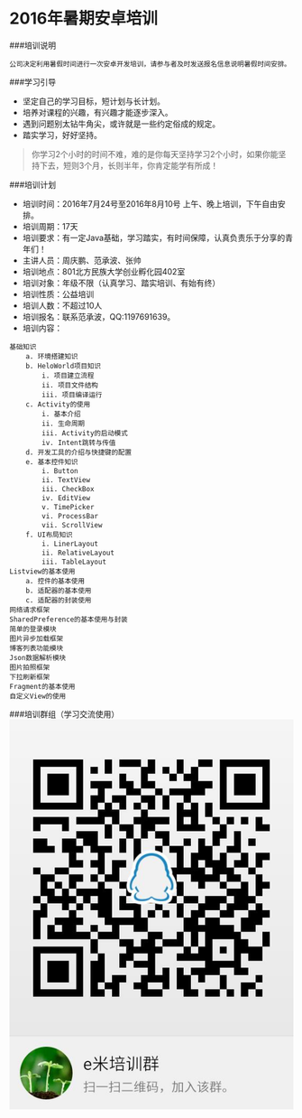 # 2016年暑期安卓培训

###培训说明
```
公司决定利用暑假时间进行一次安卓开发培训，请参与者及时发送报名信息说明暑假时间安排。
```

###学习引导
+ 坚定自己的学习目标，短计划与长计划。
+ 培养对课程的兴趣，有兴趣才能逐步深入。
+ 遇到问题别太钻牛角尖，或许就是一些约定俗成的规定。
+ 踏实学习，好好坚持。

> 你学习2个小时的时间不难，难的是你每天坚持学习2个小时，如果你能坚持下去，短则3个月，长则半年，你肯定能学有所成！

###培训计划
+ 培训时间：2016年7月24号至2016年8月10号 上午、晚上培训，下午自由安排。
+ 培训周期：17天
+ 培训要求：有一定Java基础，学习踏实，有时间保障，认真负责乐于分享的青年们！
+ 主讲人员：周庆鹏、范承波、张帅
+ 培训地点：801北方民族大学创业孵化园402室
+ 培训对象：年级不限（认真学习、踏实培训、有始有终）
+ 培训性质：公益培训
+ 培训人数：不超过10人
+ 培训报名：联系范承波，QQ:1197691639。
+ 培训内容：
```
基础知识
    a. 环境搭建知识
    b. HeloWorld项目知识
        i. 项目建立流程
        ii. 项目文件结构
        iii. 项目编译运行
    c. Activity的使用
        i. 基本介绍
        ii. 生命周期
        iii. Activity的启动模式
        iv. Intent跳转与传值
    d. 开发工具的介绍与快捷键的配置
    e. 基本控件知识
        i. Button
        ii. TextView
        iii. CheckBox
        iv. EditView
        v. TimePicker
        vi. ProcessBar
        vii. ScrollView
    f. UI布局知识
        i. LinerLayout
        ii. RelativeLayout
        iii. TableLayout
Listview的基本使用
    a. 控件的基本使用
    b. 适配器的基本使用
    c. 适配器的封装使用
网络请求框架
SharedPreference的基本使用与封装
简单的登录模块
图片异步加载框架
博客列表功能模块
Json数据解析模块
图片拍照框架
下拉刷新框架
Fragment的基本使用
自定义View的使用
```

###培训群组（学习交流使用）
![方硕培训QQ群](res/images/peixun_qq.jpg "Title")
